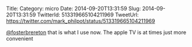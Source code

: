 Title: 
Category: micro
Date: 2014-09-20T13:31:59
Slug: 2014-09-20T13:31:59
TwitterId: 513319665104211969
TweetUrl: https://twitter.com/mark_philpot/status/513319665104211969

[@fosterbrereton](https://twitter.com/fosterbrereton) that is what I use now. The apple TV is at times just  more convenient